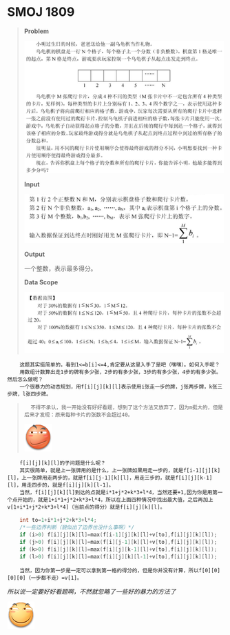 # SMOJ 1809

> __Problem__
> 
> ![1.png](https://raw.githubusercontent.com/William-King-Xeon/SMOJ/master/1809-1.png)
> 
> __Input__
> 
> ![2.png](https://raw.githubusercontent.com/William-King-Xeon/SMOJ/master/1809-2.png)
> 
> __Output__
> 
> 一个整数，表示最多得分。
> 
> __Data Scope__
> 
> ![3.png](https://raw.githubusercontent.com/William-King-Xeon/SMOJ/master/1809-3.png)
> 

		这题其实挺简单的，看到1<=b[i]<=4,肯定要从这里入手了是吧（嘿嘿）。如何入手呢？
        用数组计数算出走1步的牌有多少张，2步的有多少张，3步的有多少张，4步的有多少张。然后怎么做呢？
        一个很暴力的动态规划，用f[i][j][k][l]表示使用i张走一步的牌，j张两步牌，k张三步牌，l张四步牌。
> 		不得不承认，我一开始没有好好看题，想到了这个方法又放弃了，因为m挺大的，但是后来才发现：原来每种卡片的张数不会超过40。
>![Angry](https://raw.githubusercontent.com/William-King-Xeon/SMOJ/master/e6af267f9e2f07089277e324e824b899a901f21a.jpg)

		f[i][j][k][l]的子问题是什么呢？
        其实很简单，就是上一张牌用的是什么，上一张牌如果用走一步的，就是f[i-1][j][k][l]，上一张牌用走两步的，就是f[i][j-1][k][l]，用走三步的，就是f[i][j][k-1][l]，用走四步的，就是f[i][j][k][l-1]。
        当然，f[i][j][k][l]到达的点就是i*1+j*2+k*3+l*4，当然还要+1,因为你是用第一个点开始的，就是1+i*1+j*2+k*3+l*4，所以在上面四种情况中找出最大值，之后再加上v[1+i*1+j*2+k*3+l*4]（当前点的得分）就是f[i][j][k][l]。
```cpp
	int to=1+i*1+j*2+k*3+l*4;
    /*一些边界判断（貌似出了边界也没什么事啊）*/
    if (i>0) f[i][j][k][l]=max(f[i-1][j][k][l]+v[to],f[i][j][k][l]);
    if (j>0) f[i][j][k][l]=max(f[i][j-1][k][l]+v[to],f[i][j][k][l]);
    if (k>0) f[i][j][k][l]=max(f[i][j][k-1][l]+v[to],f[i][j][k][l]);
    if (l>0) f[i][j][k][l]=max(f[i][j][k][l-1]+v[to],f[i][j][k][l]);
```
		当然，因为你第一步是一定可以拿到第一格的得分的，但是你并没有计算，所以f[0][0][0][0]（一步都不走）=v[1]。

*所以说一定要好好看题啊，不然就忽略了一些好的暴力的方法了*

![滑稽](https://raw.githubusercontent.com/William-King-Xeon/SMOJ/master/b5468694a4c27d1ea604f2e01ad5ad6eddc43869.jpg)